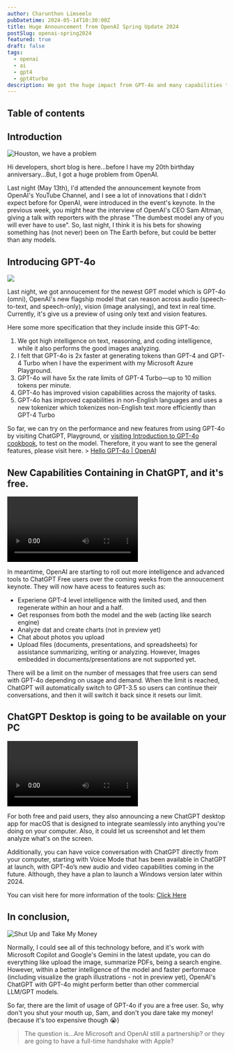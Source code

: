 ```yaml
---
author: Charunthon Limseelo
pubDatetime: 2024-05-14T10:30:00Z
title: Huge Announcement from OpenAI Spring Update 2024
postSlug: openai-spring2024
featured: true
draft: false
tags:
  - openai
  - ai
  - gpt4
  - gpt4turbo
description: We got the huge impact from GPT-4o and many capabilities those we totally expected from it.
---
```


## Table of contents

## Introduction

![Houston, we have a problem](https://media.tenor.com/6xd1kGTGV-EAAAAe/houston-we-have-a-problem-tom-hanks.png)

Hi developers, short blog is here...before I have my 20th birthday anniversary...But, I got a huge problem from OpenAI.

Last night (May 13th), I'd attended the announcement keynote from OpenAI's YouTube Channel, and I see a lot of innovations that I didn't expect before for OpenAI, were introduced in the event's keynote. In the previous week, you might hear the interview of OpenAI's CEO Sam Altman, giving a talk with reporters with the phrase "The dumbest model any of you will ever have to use". So, last night, I think it is his bets for showing something has (not never) been on The Earth before, but could be better than any models.

## Introducing GPT-4o

![](https://bgr.com/wp-content/uploads/2024/05/chatgpt-gpt-4o.jpg?quality=82&strip=all)

Last night, we got annoucement for the newest GPT model which is GPT-4o (omni), OpenAI's new flagship model that can reason across audio (speech-to-text, and speech-only), vision (image analysing), and text in real time. Currently, it's give us a preview of using only text and vision features.

Here some more specification that they include inside this GPT-4o:

1. We got high intelligence on text, reasoning, and coding intelligence, while it also performs the good images analyzing.
2. I felt that GPT-4o is 2x faster at generating tokens than GPT-4 and GPT-4 Turbo when I have the experiment with my Microsoft Azure Playground.
3. GPT-4o will have 5x the rate limits of GPT-4 Turbo—up to 10 million tokens per minute.
4. GPT-4o has improved vision capabilities across the majority of tasks.
5. GPT-4o has improved capabilities in non-English languages and uses a new tokenizer which tokenizes non-English text more efficiently than GPT-4 Turbo

So far, we can try on the performance and new features from using GPT-4o by visiting ChatGPT, Playground, or [visiting Introduction to GPT-4o cookbook](https://cookbook.openai.com/examples/gpt4o/introduction_to_gpt4o), to test on the model. Therefore, it you want to see the general features, please visit here. > [Hello GPT-4o | OpenAI](https://openai.com/index/hello-gpt-4o/)

## New Capabilities Containing in ChatGPT, and it's free.

<video width="" height="" controls loop>
  <source src="https://videos.ctfassets.net/kftzwdyauwt9/693OcNYd5oVeQcPE7mjE7y/9c8f48c05fdd033f906ed5d9b0acdc80/CleanShot_2024-05-12_at_22.mp4" type="video/mp4">
</video>

In meantime, OpenAI are starting to roll out more intelligence and advanced tools to ChatGPT Free users over the coming weeks from the annoucement keynote. They will now have acess to features such as:

- Experiene GPT-4 level intelligence with the limited used, and then regenerate within an hour and a half.
- Get responses from both the model and the web (acting like search engine)
- Analyze dat and create charts (not in preview yet)
- Chat about photos you upload
- Upload files (documents, presentations, and spreadsheets) for assistance summarizing, writing or analyzing. However, Images embedded in documents/presentations are not supported yet.

There will be a limit on the number of messages that free users can send with GPT-4o depending on usage and demand. When the limit is reached, ChatGPT will automatically switch to GPT-3.5 so users can continue their conversations, and then it will switch it back since it resets our limit.

## ChatGPT Desktop is going to be available on your PC

<video width="" height="" controls loop>
  <source src="https://videos.ctfassets.net/kftzwdyauwt9/7n0KpQhRuMjXktVdkls59B/c8f9215d4ece3a37baf1303fd48e81f6/7_DesktopLauncher.mp4" type="video/mp4">
</video>

For both free and paid users, they also announcing a new ChatGPT desktop app for macOS that is designed to integrate seamlessly into anything you're doing on your computer. Also, it could let us screenshot and let them analyze what's on the screen.

Additionally, you can have voice conversation with ChatGPT directly from your computer, starting with Voice Mode that has been available in ChatGPT at launch, with GPT-4o’s new audio and video capabilities coming in the future. Although, they have a plan to launch a Windows version later within 2024.

You can visit here for more information of the tools: [Click Here](https://openai.com/index/gpt-4o-and-more-tools-to-chatgpt-free/)

## In conclusion,

![Shut Up and Take My Money](https://imgflip.com/s/meme/Shut-Up-And-Take-My-Money-Fry.jpg)

Normally, I could see all of this technology before, and it's work with Microsoft Copilot and Google's Gemini in the latest update, you can do everything like upload the image, summarize PDFs, being a search engine. However, within a better intelligence of the model and faster performace (including visualize the graph illustrations - not in preview yet), OpenAI's ChatGPT with GPT-4o might perform better than other commercial LLM/GPT models.

So far, there are the limit of usage of GPT-4o if you are a free user. So, why don't you shut your mouth up, Sam, and don't you dare take my money! (because it's too expensive though 😭)

> The question is...Are Microsoft and OpenAI still a partnership? or they are going to have a full-time handshake with Apple?
